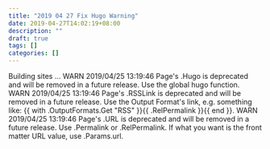 ```yaml
---
title: "2019 04 27 Fix Hugo Warning"
date: 2019-04-27T14:02:19+08:00
description: ""
draft: true
tags: []
categories: []
---
```


Building sites … WARN 2019/04/25 13:19:46 Page's .Hugo is deprecated and will be removed in a future release. Use the global hugo function.
WARN 2019/04/25 13:19:46 Page's .RSSLink is deprecated and will be removed in a future release. Use the Output Format's link, e.g. something like:
{{ with .OutputFormats.Get "RSS" }}{{ .RelPermalink }}{{ end }}.
WARN 2019/04/25 13:19:46 Page's .URL is deprecated and will be removed in a future release. Use .Permalink or .RelPermalink. If what you want is the front matter URL value, use .Params.url.

<!--more-->
